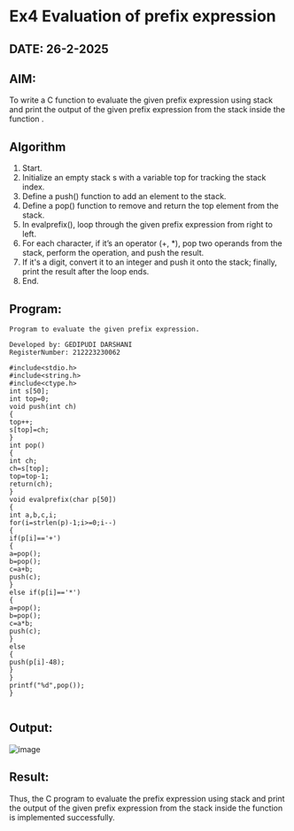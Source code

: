 # Ex4 Evaluation of prefix expression
## DATE: 26-2-2025
## AIM:
To write a C function to evaluate the given prefix expression using stack and print the output of the given prefix expression from the stack inside the function . 

## Algorithm
1. Start. 
2. Initialize an empty stack s with a variable top for tracking the stack index. 
3. Define a push() function to add an element to the stack. 
4. Define a pop() function to remove and return the top element from the stack. 
5. In evalprefix(), loop through the given prefix expression from right to left. 
6. For each character, if it’s an operator (+, *), pop two operands from the stack, perform the 
operation, and push the result. 
7. If it's a digit, convert it to an integer and push it onto the stack; finally, print the result after 
the loop ends. 
8. End.
## Program:
```
Program to evaluate the given prefix expression.

Developed by: GEDIPUDI DARSHANI
RegisterNumber: 212223230062

#include<stdio.h> 
#include<string.h> 
#include<ctype.h> 
int s[50]; 
int top=0; 
void push(int ch) 
{ 
top++; 
s[top]=ch; 
}  
int pop() 
{ 
int ch; 
ch=s[top]; 
top=top-1; 
return(ch); 
}
void evalprefix(char p[50]) 
{ 
int a,b,c,i; 
for(i=strlen(p)-1;i>=0;i--) 
{ 
if(p[i]=='+') 
{ 
a=pop(); 
b=pop(); 
c=a+b; 
push(c); 
} 
else if(p[i]=='*') 
{ 
a=pop(); 
b=pop(); 
c=a*b; 
push(c); 
} 
else 
{ 
push(p[i]-48); 
} 
} 
printf("%d",pop()); 
} 


```

## Output:
![image](https://github.com/user-attachments/assets/e636ceb2-e918-4f14-805c-837d85b6d991)



## Result:
Thus, the C program to evaluate the prefix expression using stack and print the output of the given prefix expression from the stack inside the function is implemented successfully.
